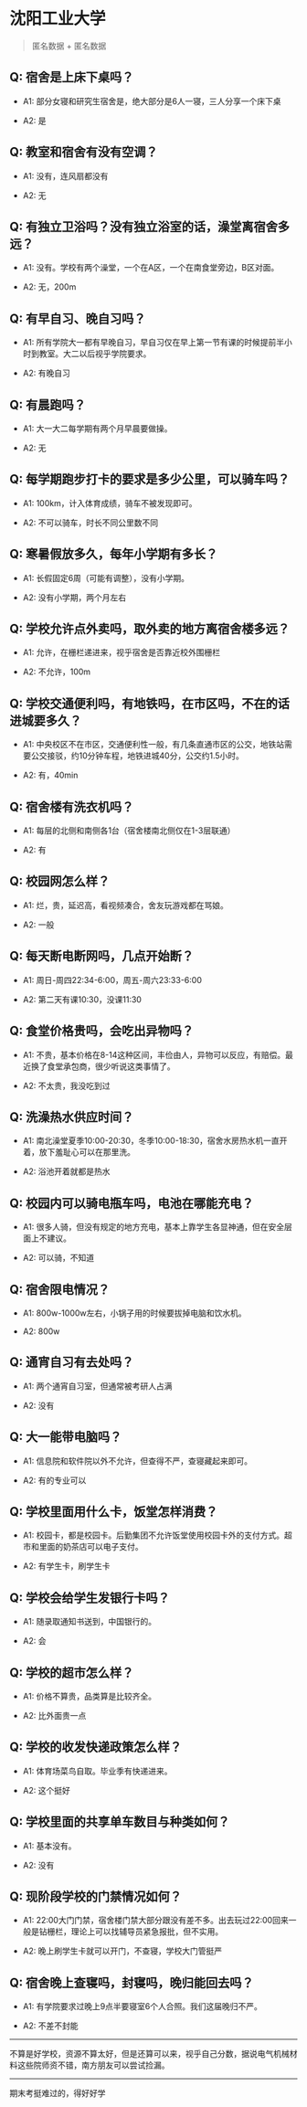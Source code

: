 # 沈阳工业大学

> 匿名数据 + 匿名数据

## Q: 宿舍是上床下桌吗？

- A1: 部分女寝和研究生宿舍是，绝大部分是6人一寝，三人分享一个床下桌

- A2: 是

## Q: 教室和宿舍有没有空调？

- A1: 没有，连风扇都没有

- A2: 无

## Q: 有独立卫浴吗？没有独立浴室的话，澡堂离宿舍多远？

- A1: 没有。学校有两个澡堂，一个在A区，一个在南食堂旁边，B区对面。

- A2: 无，200m

## Q: 有早自习、晚自习吗？

- A1: 所有学院大一都有早晚自习，早自习仅在早上第一节有课的时候提前半小时到教室。大二以后视乎学院要求。

- A2: 有晚自习

## Q: 有晨跑吗？

- A1: 大一大二每学期有两个月早晨要做操。

- A2: 无

## Q: 每学期跑步打卡的要求是多少公里，可以骑车吗？

- A1: 100km，计入体育成绩，骑车不被发现即可。

- A2: 不可以骑车，时长不同公里数不同

## Q: 寒暑假放多久，每年小学期有多长？

- A1: 长假固定6周（可能有调整），没有小学期。

- A2: 没有小学期，两个月左右

## Q: 学校允许点外卖吗，取外卖的地方离宿舍楼多远？

- A1: 允许，在栅栏递进来，视乎宿舍是否靠近校外围栅栏

- A2: 不允许，100m

## Q: 学校交通便利吗，有地铁吗，在市区吗，不在的话进城要多久？

- A1: 中央校区不在市区，交通便利性一般，有几条直通市区的公交，地铁站需要公交接驳，约10分钟车程，地铁进城40分，公交约1.5小时。

- A2: 有，40min

## Q: 宿舍楼有洗衣机吗？

- A1: 每层的北侧和南侧各1台（宿舍楼南北侧仅在1-3层联通）

- A2: 有

## Q: 校园网怎么样？

- A1: 烂，贵，延迟高，看视频凑合，舍友玩游戏都在骂娘。

- A2: 一般

## Q: 每天断电断网吗，几点开始断？

- A1: 周日-周四22:34-6:00，周五-周六23:33-6:00

- A2: 第二天有课10:30，没课11:30

## Q: 食堂价格贵吗，会吃出异物吗？

- A1: 不贵，基本价格在8-14这种区间，丰俭由人，异物可以反应，有赔偿。最近换了食堂承包商，很少听说这类事情了。

- A2: 不太贵，我没吃到过

## Q: 洗澡热水供应时间？

- A1: 南北澡堂夏季10:00-20:30，冬季10:00-18:30，宿舍水房热水机一直开着，放下羞耻心可以在那里洗。

- A2: 浴池开着就都是热水

## Q: 校园内可以骑电瓶车吗，电池在哪能充电？

- A1: 很多人骑，但没有规定的地方充电，基本上靠学生各显神通，但在安全层面上不建议。

- A2: 可以骑，不知道

## Q: 宿舍限电情况？

- A1: 800w-1000w左右，小锅子用的时候要拔掉电脑和饮水机。

- A2: 800w

## Q: 通宵自习有去处吗？

- A1: 两个通宵自习室，但通常被考研人占满

- A2: 没有

## Q: 大一能带电脑吗？

- A1: 信息院和软件院以外不允许，但查得不严，查寝藏起来即可。

- A2: 有的专业可以

## Q: 学校里面用什么卡，饭堂怎样消费？

- A1: 校园卡，都是校园卡。后勤集团不允许饭堂使用校园卡外的支付方式。超市和里面的奶茶店可以电子支付。

- A2: 有学生卡，刷学生卡

## Q: 学校会给学生发银行卡吗？

- A1: 随录取通知书送到，中国银行的。

- A2: 会

## Q: 学校的超市怎么样？

- A1: 价格不算贵，品类算是比较齐全。

- A2: 比外面贵一点

## Q: 学校的收发快递政策怎么样？

- A1: 体育场菜鸟自取。毕业季有快递进来。

- A2: 这个挺好

## Q: 学校里面的共享单车数目与种类如何？

- A1: 基本没有。

- A2: 没有

## Q: 现阶段学校的门禁情况如何？

- A1: 22:00大门门禁，宿舍楼门禁大部分跟没有差不多。出去玩过22:00回来一般是钻栅栏，理论上可以找辅导员紧急报批，但不实用。

- A2: 晚上刷学生卡就可以开门，不查寝，学校大门管挺严

## Q: 宿舍晚上查寝吗，封寝吗，晚归能回去吗？

- A1: 有学院要求过晚上9点半要寝室6个人合照。我们这届晚归不严。

- A2: 不差不封能

***

不算是好学校，资源不算太好，但是还算可以来，视乎自己分数，据说电气机械材料这些院师资不错，南方朋友可以尝试捡漏。

***

期末考挺难过的，得好好学